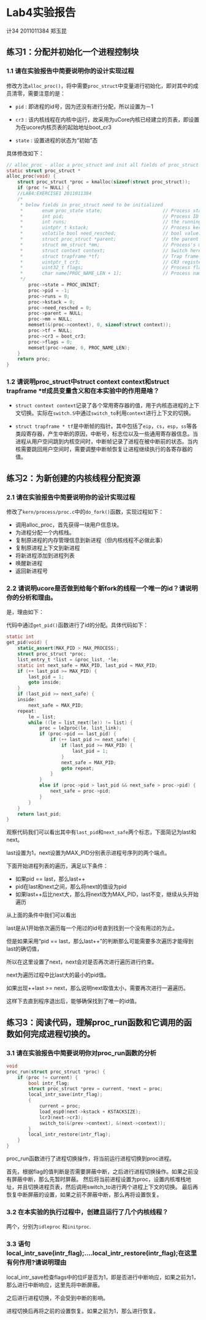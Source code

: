 # Lab4实验报告

计34 2011011384 郑玉昆

## 练习1：分配并初始化一个进程控制块

### 1.1 请在实验报告中简要说明你的设计实现过程

修改方法``alloc_proc()``，将中需要``proc_struct``中变量进行初始化，即对其中的成员清零，需要注意的是：

- ``pid`` : 即进程的id号，因为还没有进行分配，所以设置为－1

- ``cr3`` : 该内核线程在内核中运行，故采用为uCore内核已经建立的页表，即设置为在ucore内核页表的起始地址boot_cr3

- ``state`` : 设置进程的状态为“初始”态

具体修改如下：

```C
// alloc_proc - alloc a proc_struct and init all fields of proc_struct
static struct proc_struct *
alloc_proc(void) {
    struct proc_struct *proc = kmalloc(sizeof(struct proc_struct));
    if (proc != NULL) {
    //LAB4:EXERCISE1 2011011384
    /*
     * below fields in proc_struct need to be initialized
     *       enum proc_state state;                      // Process state
     *       int pid;                                    // Process ID
     *       int runs;                                   // the running times of Proces
     *       uintptr_t kstack;                           // Process kernel stack
     *       volatile bool need_resched;                 // bool value: need to be rescheduled to release CPU?
     *       struct proc_struct *parent;                 // the parent process
     *       struct mm_struct *mm;                       // Process's memory management field
     *       struct context context;                     // Switch here to run process
     *       struct trapframe *tf;                       // Trap frame for current interrupt
     *       uintptr_t cr3;                              // CR3 register: the base addr of Page Directroy Table(PDT)
     *       uint32_t flags;                             // Process flag
     *       char name[PROC_NAME_LEN + 1];               // Process name
     */
        proc->state = PROC_UNINIT;
        proc->pid = -1;
        proc->runs = 0;
        proc->kstack = 0;
        proc->need_resched = 0;
        proc->parent = NULL;
        proc->mm = NULL;
        memset(&(proc->context), 0, sizeof(struct context));
        proc->tf = NULL;
        proc->cr3 = boot_cr3;
        proc->flags = 0;
        memset(proc->name, 0, PROC_NAME_LEN);
    }
    return proc;
}
```

### 1.2 请说明proc_struct中struct context context和struct trapframe *tf成员变量含义和在本实验中的作用是啥？

- ``struct context context``记录了各个常用寄存器的值，用于内核态进程的上下文切换。实际在``switch.S``中通过``switch_to``利用``context``进行上下文的切换。

- ``struct trapframe * tf``是中断帧的指针。其中包括了``eip``，``cs``，``esp``，``ss``等各类段寄存器，产生中断的原因，中断号，标志位以及一些通用寄存器信息。当进程从用户空间跳到内核空间时，中断帧记录了进程在被中断前的状态。当内核需要跳回用户空间时，需要调整中断帧恢复让进程继续执行的各寄存器的值。

## 练习2：为新创建的内核线程分配资源

### 2.1 请在实验报告中简要说明你的设计实现过程

修改了``kern/process/proc.c``中的``do_fork()``函数，实现过程如下：

- 调用alloc_proc，首先获得一块用户信息块。
- 为进程分配一个内核栈。
- 复制原进程的内存管理信息到新进程（但内核线程不必做此事）
- 复制原进程上下文到新进程
- 将新进程添加到进程列表
- 唤醒新进程
- 返回新进程号


### 2.2 请说明ucore是否做到给每个新fork的线程一个唯一的id？请说明你的分析和理由。

是，理由如下：

代码中通过``get_pid()``函数进行了id的分配。具体代码如下：

```C
static intget_pid(void) {    static_assert(MAX_PID > MAX_PROCESS);    struct proc_struct *proc;    list_entry_t *list = &proc_list, *le;    static int next_safe = MAX_PID, last_pid = MAX_PID;    if (++ last_pid >= MAX_PID) {        last_pid = 1;        goto inside;    }    if (last_pid >= next_safe) {    inside:        next_safe = MAX_PID;    repeat:        le = list;        while ((le = list_next(le)) != list) {            proc = le2proc(le, list_link);            if (proc->pid == last_pid) {                if (++ last_pid >= next_safe) {                    if (last_pid >= MAX_PID) {                        last_pid = 1;                    }                    next_safe = MAX_PID;                    goto repeat;                }            }            else if (proc->pid > last_pid && next_safe > proc->pid) {                next_safe = proc->pid;            }        }    }    return last_pid;}
```

观察代码我们可以看出其中有``last_pid``和``next_safe``两个标志，下面简记为last和next。

last设置为1，next设置为MAX_PID分别表示进程号序列的两个端点。

下面开始进程列表的遍历，满足以下条件：

- 如果pid == last，那么last++
- pid在last和next之间，那么将next的值设为pid
- 如果last++后比next大，那么将next改为MAX_PID，last不变，继续从头开始遍历

从上面的条件中我们可以看出

last是从1开始依次遍历每一个用过的id号直到找到一个没有用过的为止。

但是如果采用“pid == last，那么last++”的判断那么可能需要多次遍历才能得到last的确切值，

所以在这里设置了next，next会对是否再次进行遍历进行约束。

next为遍历过程中比last大的最小的pid值。

如果出现++last >= next，那么说明next取值太小，需要再次进行一遍遍历。

这样下去直到程序退出后，能够确保找到了唯一的id值。


## 练习3：阅读代码，理解proc_run函数和它调用的函数如何完成进程切换的。

### 3.1 请在实验报告中简要说明你对proc_run函数的分析

```C
voidproc_run(struct proc_struct *proc) {    if (proc != current) {        bool intr_flag;        struct proc_struct *prev = current, *next = proc;        local_intr_save(intr_flag);        {            current = proc;            load_esp0(next->kstack + KSTACKSIZE);            lcr3(next->cr3);            switch_to(&(prev->context), &(next->context));        }        local_intr_restore(intr_flag);    }}
```

proc_run函数进行了进程切换操作，将当前运行进程切换到proc进程。

首先，根据flag的值判断是否需要屏蔽中断，之后进行进程切换操作。如果之前没有屏蔽中断，那么先暂时屏蔽。
然后将当前进程设置为proc，设置内核堆栈地址，并且切换进程页表，然后调用switch_to进行两个进程上下文的切换。
最后再恢复中断屏蔽的设置，如果之前不屏蔽中断，那么再将设置恢复。

### 3.2 在本实验的执行过程中，创建且运行了几个内核线程？

两个，分别为``idleproc`` 和``initproc``.

### 3.3 语句local\_intr\_save(intr_flag);....local\_intr\_restore(intr\_flag);在这里有何作用?请说明理由

local_intr_save检查flags中的位IF是否为1，即是否进行中断响应，如果之前为1，那么进行中断响应，这里先将中断屏蔽。

之后进行进程切换，不会受到中断的影响。

进程切换后再将之前的设置恢复。如果之前为1，那么进行恢复。

